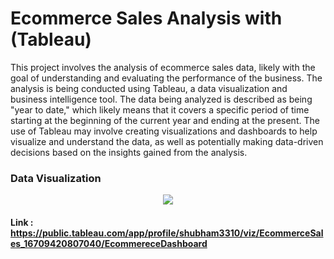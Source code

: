 # Ecommerce Sales Analysis with (Tableau)

This project involves the analysis of ecommerce sales data, likely with the goal of understanding and evaluating the performance of the business. The analysis is being conducted using Tableau, a data visualization and business intelligence tool. The data being analyzed is described as being "year to date," which likely means that it covers a specific period of time starting at the beginning of the current year and ending at the present. The use of Tableau may involve creating visualizations and dashboards to help visualize and understand the data, as well as potentially making data-driven decisions based on the insights gained from the analysis.
          
          
### Data Visualization <br>

<p align="center"><img src='https://i.postimg.cc/SxhtRMTM/Ecommerce.png'><p align="center">      


#### Link : https://public.tableau.com/app/profile/shubham3310/viz/EcommerceSales_16709420807040/EcommereceDashboard
